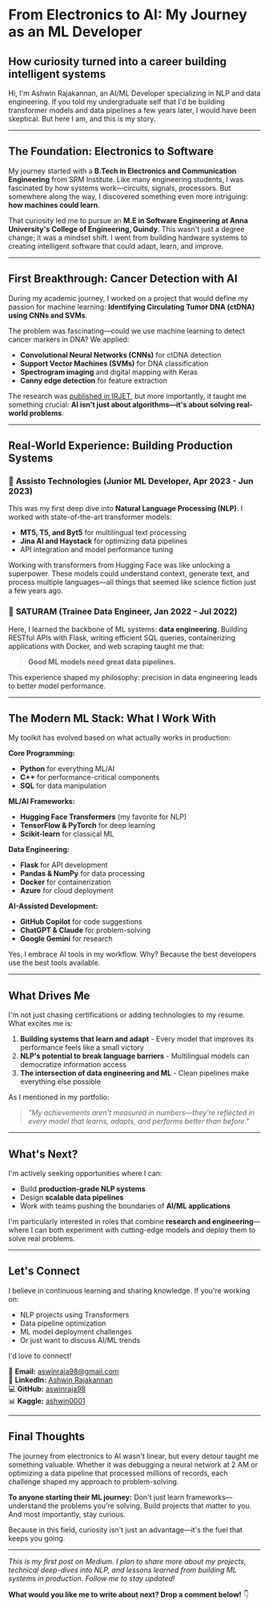 # From Electronics to AI: My Journey as an ML Developer

## How curiosity turned into a career building intelligent systems

Hi, I'm Ashwin Rajakannan, an AI/ML Developer specializing in NLP and data engineering. If you told my undergraduate self that I'd be building transformer models and data pipelines a few years later, I would have been skeptical. But here I am, and this is my story.

---

## The Foundation: Electronics to Software

My journey started with a **B.Tech in Electronics and Communication Engineering** from SRM Institute. Like many engineering students, I was fascinated by how systems work—circuits, signals, processors. But somewhere along the way, I discovered something even more intriguing: **how machines could learn**.

That curiosity led me to pursue an **M.E in Software Engineering at Anna University's College of Engineering, Guindy**. This wasn't just a degree change; it was a mindset shift. I went from building hardware systems to creating intelligent software that could adapt, learn, and improve.

---

## First Breakthrough: Cancer Detection with AI

During my academic journey, I worked on a project that would define my passion for machine learning: **Identifying Circulating Tumor DNA (ctDNA) using CNNs and SVMs**.

The problem was fascinating—could we use machine learning to detect cancer markers in DNA? We applied:
- **Convolutional Neural Networks (CNNs)** for ctDNA detection
- **Support Vector Machines (SVMs)** for DNA classification
- **Spectrogram imaging** and digital mapping with Keras
- **Canny edge detection** for feature extraction

The research was [published in IRJET](https://www.irjet.net/archives/V6/i4/IRJET-V6I413.pdf), but more importantly, it taught me something crucial: **AI isn't just about algorithms—it's about solving real-world problems**.

---

## Real-World Experience: Building Production Systems

### 🔹 **Assisto Technologies** (Junior ML Developer, Apr 2023 - Jun 2023)

This was my first deep dive into **Natural Language Processing (NLP)**. I worked with state-of-the-art transformer models:
- **MT5, T5, and Byt5** for multilingual text processing
- **Jina AI and Haystack** for optimizing data pipelines
- API integration and model performance tuning

Working with transformers from Hugging Face was like unlocking a superpower. These models could understand context, generate text, and process multiple languages—all things that seemed like science fiction just a few years ago.

### 🔹 **SATURAM** (Trainee Data Engineer, Jan 2022 - Jul 2022)

Here, I learned the backbone of ML systems: **data engineering**. Building RESTful APIs with Flask, writing efficient SQL queries, containerizing applications with Docker, and web scraping taught me that:

> **Good ML models need great data pipelines.**

This experience shaped my philosophy: precision in data engineering leads to better model performance.

---

## The Modern ML Stack: What I Work With

My toolkit has evolved based on what actually works in production:

**Core Programming:**
- **Python** for everything ML/AI
- **C++** for performance-critical components
- **SQL** for data manipulation

**ML/AI Frameworks:**
- **Hugging Face Transformers** (my favorite for NLP)
- **TensorFlow & PyTorch** for deep learning
- **Scikit-learn** for classical ML

**Data Engineering:**
- **Flask** for API development
- **Pandas & NumPy** for data processing
- **Docker** for containerization
- **Azure** for cloud deployment

**AI-Assisted Development:**
- **GitHub Copilot** for code suggestions
- **ChatGPT & Claude** for problem-solving
- **Google Gemini** for research

Yes, I embrace AI tools in my workflow. Why? Because the best developers use the best tools available.

---

## What Drives Me

I'm not just chasing certifications or adding technologies to my resume. What excites me is:

1. **Building systems that learn and adapt** - Every model that improves its performance feels like a small victory
2. **NLP's potential to break language barriers** - Multilingual models can democratize information access
3. **The intersection of data engineering and ML** - Clean pipelines make everything else possible

As I mentioned in my portfolio:

> *"My achievements aren't measured in numbers—they're reflected in every model that learns, adapts, and performs better than before."*

---

## What's Next?

I'm actively seeking opportunities where I can:
- Build **production-grade NLP systems**
- Design **scalable data pipelines**
- Work with teams pushing the boundaries of **AI/ML applications**

I'm particularly interested in roles that combine **research and engineering**—where I can both experiment with cutting-edge models and deploy them to solve real problems.

---

## Let's Connect

I believe in continuous learning and sharing knowledge. If you're working on:
- NLP projects using Transformers
- Data pipeline optimization
- ML model deployment challenges
- Or just want to discuss AI/ML trends

I'd love to connect!

📧 **Email:** aswinraja98@gmail.com  
💼 **LinkedIn:** [Ashwin Rajakannan](https://www.linkedin.com/in/ashwin-rajakannan-094876189)  
💻 **GitHub:** [aswinraja98](https://github.com/aswinraja98)  
📊 **Kaggle:** [ashwin0001](https://www.kaggle.com/ashwin0001)

---

## Final Thoughts

The journey from electronics to AI wasn't linear, but every detour taught me something valuable. Whether it was debugging a neural network at 2 AM or optimizing a data pipeline that processed millions of records, each challenge shaped my approach to problem-solving.

**To anyone starting their ML journey:** Don't just learn frameworks—understand the problems you're solving. Build projects that matter to you. And most importantly, stay curious.

Because in this field, curiosity isn't just an advantage—it's the fuel that keeps you going.

---

*This is my first post on Medium. I plan to share more about my projects, technical deep-dives into NLP, and lessons learned from building ML systems in production. Follow me to stay updated!*

**What would you like me to write about next? Drop a comment below!** 👇
